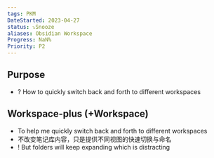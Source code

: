 ```yaml
---
tags: PKM
DateStarted: 2023-04-27
status: ⤵️Snooze
aliases: Obsidian Workspace
Progress: NaN%
Priority: P2
---
```


## Purpose

- ? How to quickly switch back and forth to different workspaces

## Workspace-plus (+Workspace)

- To help me quickly switch back and forth to different workspaces
- 不改变笔记库内容，只是提供不同视图的快速切换与命名
- ! But folders will keep expanding which is distracting
